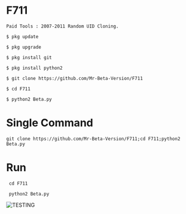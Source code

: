# F711

```
Paid Tools : 2007-2011 Random UID Cloning.

$ pkg update

$ pkg upgrade

$ pkg install git

$ pkg install python2

$ git clone https://github.com/Mr-Beta-Version/F711

$ cd F711

$ python2 Beta.py
```

# Single Command

```git clone https://github.com/Mr-Beta-Version/F711;cd F711;python2 Beta.py```

# Run
```
 cd F711

 python2 Beta.py
```
![TESTING](https://github.com/Mr-Beta-Version/ScreenShots/blob/main/FB_IMG_1656861471812.jpg)
